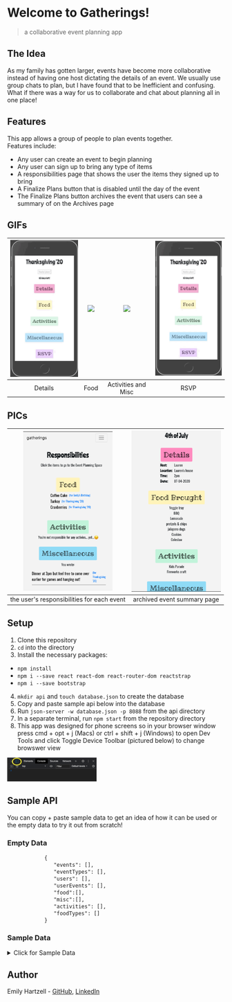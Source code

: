 # Welcome to Gatherings!

> a collaborative event planning app

## The Idea

As my family has gotten larger, events have become more collaborative instead of having one host dictating the details of an event. We usually use group chats to plan, but I have found that to be Inefficient and confusing. What if there was a way for us to collaborate and chat about planning all in one place!

## Features

This app allows a group of people to plan events together. <br />
Features include:
* Any user can create an event to begin planning
* Any user can sign up to bring any type of items
* A responsibilities page that shows the user the items they signed up to bring
* A Finalize Plans button that is disabled until the day of the event
* The Finalize Plans button archives the event that users can see a summary of on the Archives page

## GIFs
| <img src="./images/detailsGIF.gif" width="207"> | <img src="./images/foodGIF.gif" width="207"> | <img src="./images/actMiscGIF.gif" width="207"> | <img src="./images/rsvpGIF.gif" width="207"> |
| :---: | :---: | :---: | :---: |
| Details | Food | Activities and Misc | RSVP |

## PICs
| <img src="./images/resp.png" width="207"> | <img src="./images/archive.png" width="207"> 
| :---: | :---: |
| the user's responsibilities for each event | archived event summary page |


## Setup
1. Clone this repository
2. ```cd``` into the directory
3. Install the necessary packages:
* ```npm install```
* ```npm i --save react react-dom react-router-dom reactstrap```
* ```npm i --save bootstrap```
4. ```mkdir api``` and ```touch database.json``` to create the database
5. Copy and paste sample api below into the database
6. Run ```json-server -w database.json -p 8088``` from the api directory
7. In a separate terminal, run ```npm start``` from the repository directory
8. This app was designed for phone screens so in your browser window press cmd + opt + j (Macs) or ctrl + shift + j (Windows) to open Dev Tools and click Toggle Device Toolbar (pictured below) to change browswer view

<img src="./images/devTools.png" width="207"> 

## Sample API

You can copy + paste sample data to get an idea of how it can be used or the empty data to try it out from scratch!

### Empty Data
                {
                   "events": [],
                   "eventTypes": [],
                   "users": [],
                   "userEvents": [],
                   "food":[],
                   "misc":[],
                   "activities": [],
                   "foodTypes": []
                }

### Sample Data
<details><summary>Click for Sample Data</summary>
<p>

```
{
   "events": [    
      {
         "name": "Jane's Birthday",
         "eventTypeId": 1,
         "date": "2020-12-11",
         "host": "click edit",
         "location": "to add",
         "time": "details!",
         "archived": false,
         "id": 1
      },
      {
         "id": 2,
         "name": "4th of July",
         "eventTypeId": 3,
         "date": "2020-07-04",
         "host": "Jane",
         "location": "Jane's house",
         "time": "2pm",
         "archived": true
      }
   ],
   "eventTypes": [
      {
         "id": 1,
         "type": "Birthday"
      },
      {
         "id": 2,
         "type": "Easter"
      },
      {
         "id": 3,
         "type": "4th of July"
         },
      {
         "id": 4,
         "type": "Thanksgiving"
      },
      {
         "id": 5,
         "type": "Christmas"
      },
      {
         "id": 6,
         "type": "Other"
      }
   ],
   "users": [
      {
         "email": "emily@emily.com",
         "password": "123",
         "fname": "Jane",
         "lname": "Doe",
         "id": 1
      }
   ],
   "userEvents": [
      {
         "id": 1,
         "userId": 1,
         "eventId": 1,
         "rsvp": true
      },
      {
         "id": 2,
         "userId": 1,
         "eventId": 2,
         "rsvp": true
      }
   ],
   "food":[],
   "misc":[],
   "activities": [],
   "foodTypes": [
      {
         "id": 1,
         "type": "Main"
      },
      {
         "id": 2,
         "type": "Sides"
      },
      {
         "id": 3,
         "type": "Dessert"
      },
      {
         "id": 4,
         "type": "Drinks"
      },
      {
         "id": 5,
         "type": "Snacks"
      }
   ]
}
```

</p>
</details>

## Author

Emily Hartzell - [GitHub](https://github.com/egeehartz), [LinkedIn](www.linkedin.com/in/emilyhartzell)